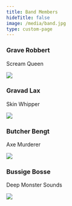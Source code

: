 ```yaml
---
title: Band Members
hideTitle: false
image: /media/band.jpg
type: custom-page
---
```

### Grave Robbert

Scream Queen

![](/media/member-1.jpg)

### Gravad Lax

Skin Whipper

![](/media/member-2.jpg)

### Butcher Bengt

Axe Murderer

![](/media/member-3.jpg)

### Bussige Bosse

Deep Monster Sounds

![](/media/member-4.jpg)
